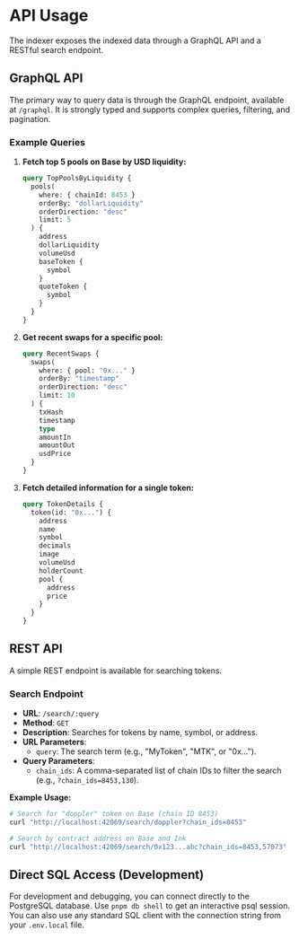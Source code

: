 # API Usage

The indexer exposes the indexed data through a GraphQL API and a RESTful search endpoint.

## GraphQL API

The primary way to query data is through the GraphQL endpoint, available at `/graphql`. It is strongly typed and supports complex queries, filtering, and pagination.

### Example Queries

1.  **Fetch top 5 pools on Base by USD liquidity:**
    ```graphql
    query TopPoolsByLiquidity {
      pools(
        where: { chainId: 8453 }
        orderBy: "dollarLiquidity"
        orderDirection: "desc"
        limit: 5
      ) {
        address
        dollarLiquidity
        volumeUsd
        baseToken {
          symbol
        }
        quoteToken {
          symbol
        }
      }
    }
    ```

2.  **Get recent swaps for a specific pool:**
    ```graphql
    query RecentSwaps {
      swaps(
        where: { pool: "0x..." }
        orderBy: "timestamp"
        orderDirection: "desc"
        limit: 10
      ) {
        txHash
        timestamp
        type
        amountIn
        amountOut
        usdPrice
      }
    }
    ```

3.  **Fetch detailed information for a single token:**
    ```graphql
    query TokenDetails {
      token(id: "0x...") {
        address
        name
        symbol
        decimals
        image
        volumeUsd
        holderCount
        pool {
          address
          price
        }
      }
    }
    ```

## REST API

A simple REST endpoint is available for searching tokens.

### Search Endpoint

-   **URL**: `/search/:query`
-   **Method**: `GET`
-   **Description**: Searches for tokens by name, symbol, or address.
-   **URL Parameters**:
    -   `query`: The search term (e.g., "MyToken", "MTK", or "0x...").
-   **Query Parameters**:
    -   `chain_ids`: A comma-separated list of chain IDs to filter the search (e.g., `?chain_ids=8453,130`).

**Example Usage:**

```bash
# Search for "doppler" token on Base (chain ID 8453)
curl "http://localhost:42069/search/doppler?chain_ids=8453"

# Search by contract address on Base and Ink
curl "http://localhost:42069/search/0x123...abc?chain_ids=8453,57073"
```

## Direct SQL Access (Development)

For development and debugging, you can connect directly to the PostgreSQL database. Use `pnpm db shell` to get an interactive psql session. You can also use any standard SQL client with the connection string from your `.env.local` file.